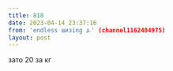 ```yaml
---
title: 818
date: 2023-04-14 23:37:16
from: 'endless шизing ⍼' (channel1162404975)
layout: post
---
```


зато 20 за кг
